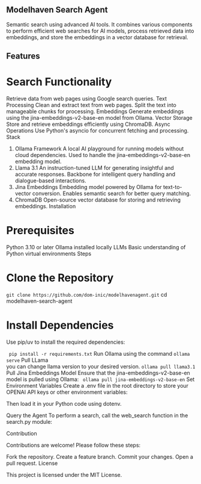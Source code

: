 ## Modelhaven Search Agent

Semantic search using advanced AI tools.
It combines various components to perform efficient web searches for AI models, process retrieved data into embeddings, and store the embeddings in a vector database for retrieval.

## Features

# Search Functionality
Retrieve data from web pages using Google search queries.
Text Processing
Clean and extract text from web pages.
Split the text into manageable chunks for processing.
Embeddings
Generate embeddings using the jina-embeddings-v2-base-en model from Ollama.
Vector Storage
Store and retrieve embeddings efficiently using ChromaDB.
Async Operations
Use Python's asyncio for concurrent fetching and processing.
Stack

1. Ollama Framework
A local AI playground for running models without cloud dependencies.
Used to handle the jina-embeddings-v2-base-en embedding model.
2. Llama 3.1
An instruction-tuned LLM for generating insightful and accurate responses.
Backbone for intelligent query handling and dialogue-based interactions.
3. Jina Embeddings
Embedding model powered by Ollama for text-to-vector conversion.
Enables semantic search for better query matching.
4. ChromaDB
Open-source vector database for storing and retrieving embeddings.
Installation

# Prerequisites
Python 3.10 or later
Ollama installed locally
LLMs 
Basic understanding of Python virtual environments
Steps
# Clone the Repository
``` git clone https://github.com/dom-inic/modelhavenagent.git ```
cd modelhaven-search-agent
# Install Dependencies
Use pip/uv to install the required dependencies:

``` pip install -r requirements.txt```
Run Ollama using the command
```ollama serve```
Pull LLama  
you can change llama version to your desired version.
```ollama pull llama3.1 ```
Pull Jina Embeddings Model Ensure that the jina-embeddings-v2-base-en model is pulled using Ollama:
``` ollama pull jina-embeddings-v2-base-en```
Set Environment Variables
Create a .env file in the root directory to store your OPENAI API keys or other environment variables:

Then load it in your Python code using dotenv.

Query the Agent
To perform a search, call the web_search function in the search.py module:

Contribution

Contributions are welcome! Please follow these steps:

Fork the repository.
Create a feature branch.
Commit your changes.
Open a pull request.
License

This project is licensed under the MIT License.
